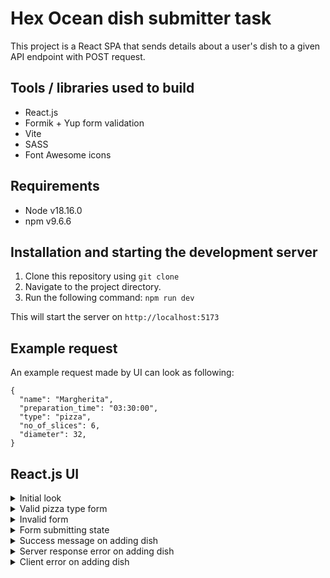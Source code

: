 # Hex Ocean dish submitter task

This project is a React SPA that sends details about a user's dish to a given API endpoint with POST request.

## Tools / libraries used to build

- React.js
- Formik + Yup form validation
- Vite
- SASS
- Font Awesome icons

## Requirements

- Node v18.16.0
- npm v9.6.6

## Installation and starting the development server

1. Clone this repository using `git clone`
2. Navigate to the project directory.
3. Run the following command: `npm run dev`

This will start the server on `http://localhost:5173`

## Example request

An example request made by UI can look as following:

```
{
  "name": "Margherita",
  "preparation_time": "03:30:00",
  "type": "pizza",
  "no_of_slices": 6,
  "diameter": 32,
}
```

## React.js UI

<details>
<summary>
Initial look
</summary>
<img src="https://github.com/Oskru/hexocean-task/assets/78699146/4d16a602-1f6b-43cf-9b33-06bf6c5aec3a" alt="initial look"/>
</details>

<details>
<summary>
Valid pizza type form
</summary>
<img src="https://github.com/Oskru/hexocean-task/assets/78699146/1e43773f-7a13-4150-953f-ad8292d419c4" alt="valid pizza type form"/>
</details>

<details>
<summary>
Invalid form
</summary>
<img src="https://github.com/Oskru/hexocean-task/assets/78699146/9007ef3b-547a-4d37-b6d7-cee0660dc960" alt="invalid form"/>
</details>

<details>
<summary>
Form submitting state
</summary>
<img src="https://github.com/Oskru/hexocean-task/assets/78699146/4661a3f4-6d21-419d-b957-5c7a9b483ff2" alt="form submitting state"/>
</details>

<details>
<summary>
Success message on adding dish
</summary>
<img src="https://github.com/Oskru/hexocean-task/assets/78699146/87264564-1c4a-4441-a1e1-e6ccd9fe2141" alt="success message"/>
</details>

<details>
<summary>
Server response error on adding dish
</summary>
<img src="https://github.com/Oskru/hexocean-task/assets/78699146/14d35ad3-cec9-424e-956f-c2bde03108ed" alt="server error message"/>
</details>

<details>
<summary>
Client error on adding dish
</summary>
<img src="https://github.com/Oskru/hexocean-task/assets/78699146/a7e0c139-29fc-4fea-bb7f-0fe85feb45ef" alt="client error message"/>
</details>
